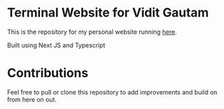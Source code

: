 # Terminal Website for Vidit Gautam

This is the repository for my personal website running [here](https://terminal-website-mu.vercel.app).

Built using Next JS and Typescript

# Contributions

Feel free to pull or clone this repository to add improvements and build on from here on out.
